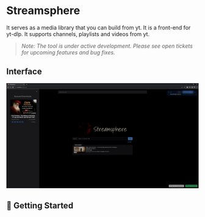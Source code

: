 # Streamsphere

It serves as a media library that you can build from yt. It is a front-end for yt-dlp. It supports channels, playlists and videos from yt.
> *Note: The tool is under active development. Please see open tickets for upcoming features and bug fixes.* 

## Interface

![alt text](./screenshots/downloading.png "Alakh Niranjan")

## :rocket: Getting Started
